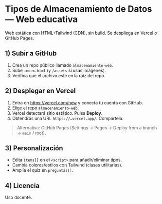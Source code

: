# Tipos de Almacenamiento de Datos — Web educativa


Web estática con HTML+Tailwind (CDN), sin build. Se despliega en Vercel o GitHub Pages.


## 1) Subir a GitHub
1. Crea un repo público llamado `almacenamiento-web`.
2. Sube `index.html` (y `/assets` si usas imágenes).
3. Verifica que el archivo esté en la raíz del repo.


## 2) Desplegar en Vercel
1. Entra en https://vercel.com/new y conecta tu cuenta con GitHub.
2. Elige el repo `almacenamiento-web`.
3. Vercel detectará sitio estático. Pulsa **Deploy**.
4. Obtendrás una URL `https://…vercel.app/`. Compártela.


> Alternativa: GitHub Pages (Settings → Pages → Deploy from a branch → `main` / root).


## 3) Personalización
- Edita `items[]` en el `<script>` para añadir/eliminar tipos.
- Cambia colores/estilos con Tailwind (clases utilitarias).
- Amplía el quiz en `preguntas[]`.


## 4) Licencia
Uso docente.
